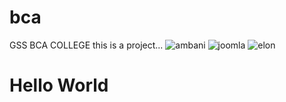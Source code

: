 # bca
GSS BCA COLLEGE
this is a project...
![ambani](https://github.com/user-attachments/assets/e12553a6-cfe0-4459-9e66-6db1b1a552a6)
![joomla](https://github.com/user-attachments/assets/a74d4eed-8bc6-427c-8409-e0b9358ebb3e)
![elon](https://github.com/user-attachments/assets/595be912-4b5a-4ac3-963c-f3a1df150908)

<h1>Hello World</h1>

